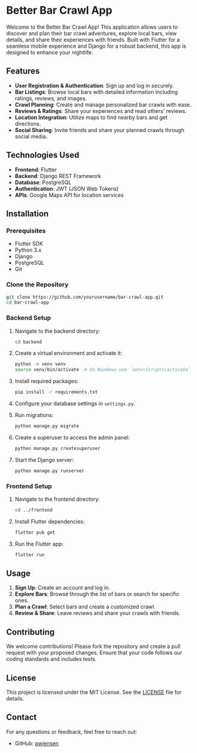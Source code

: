 # Better Bar Crawl App

Welcome to the Better Bar Crawl App! This application allows users to discover and plan their bar crawl adventures, explore local bars, view details, and share their experiences with friends. Built with Flutter for a seamless mobile experience and Django for a robust backend, this app is designed to enhance your nightlife.

## Features

- **User Registration & Authentication**: Sign up and log in securely.
- **Bar Listings**: Browse local bars with detailed information including ratings, reviews, and images.
- **Crawl Planning**: Create and manage personalized bar crawls with ease.
- **Reviews & Ratings**: Share your experiences and read others' reviews.
- **Location Integration**: Utilize maps to find nearby bars and get directions.
- **Social Sharing**: Invite friends and share your planned crawls through social media.

## Technologies Used

- **Frontend**: Flutter
- **Backend**: Django REST Framework
- **Database**: PostgreSQL
- **Authentication**: JWT (JSON Web Tokens)
- **APIs**: Google Maps API for location services

## Installation

### Prerequisites

- Flutter SDK
- Python 3.x
- Django
- PostgreSQL
- Git

### Clone the Repository

```bash
git clone https://github.com/yourusername/bar-crawl-app.git
cd bar-crawl-app
```

### Backend Setup

1. Navigate to the backend directory:
   ```bash
   cd backend
   ```

2. Create a virtual environment and activate it:
   ```bash
   python -m venv venv
   source venv/bin/activate  # On Windows use `venv\Scripts\activate`
   ```

3. Install required packages:
   ```bash
   pip install -r requirements.txt
   ```

4. Configure your database settings in `settings.py`.

5. Run migrations:
   ```bash
   python manage.py migrate
   ```

6. Create a superuser to access the admin panel:
   ```bash
   python manage.py createsuperuser
   ```

7. Start the Django server:
   ```bash
   python manage.py runserver
   ```

### Frontend Setup

1. Navigate to the frontend directory:
   ```bash
   cd ../frontend
   ```

2. Install Flutter dependencies:
   ```bash
   flutter pub get
   ```

3. Run the Flutter app:
   ```bash
   flutter run
   ```

## Usage

1. **Sign Up**: Create an account and log in.
2. **Explore Bars**: Browse through the list of bars or search for specific ones.
3. **Plan a Crawl**: Select bars and create a customized crawl.
4. **Review & Share**: Leave reviews and share your crawls with friends.

## Contributing

We welcome contributions! Please fork the repository and create a pull request with your proposed changes. Ensure that your code follows our coding standards and includes tests.

## License

This project is licensed under the MIT License. See the [LICENSE](LICENSE) file for details.

## Contact

For any questions or feedback, feel free to reach out:

- GitHub: [pwjensen](https://github.com/pwjensen)